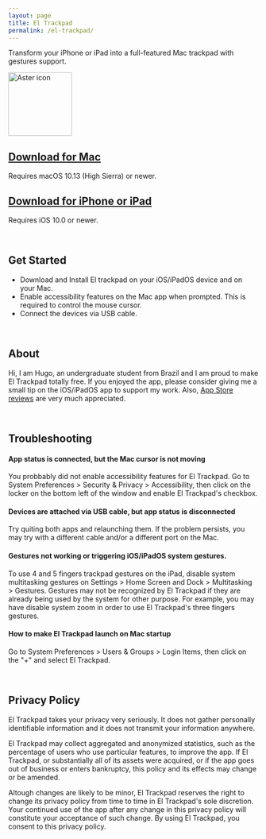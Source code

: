 ```yaml
---
layout: page
title: El Trackpad
permalink: /el-trackpad/
---
```


Transform your iPhone or iPad into a full-featured Mac trackpad with gestures support.

<img
src="{{ site.baseurl }}/images/apps/el-trackpad.png"
alt="Aster icon"
height="128"
style="padding: 0px">

## [Download for Mac][DownloadLinkMac]

[DownloadLinkMac]: https://raw.githubusercontent.com/HugoLis/el-trackpad-files/master/El%20Trackpad.dmg

Requires macOS 10.13 (High Sierra) or newer.



## [Download for iPhone or iPad][DownloadLinkIOS]
[DownloadLinkIOS]: https://apps.apple.com/us/app/id1531822775
Requires iOS 10.0 or newer.

<br/>

## Get Started

- Download and Install El trackpad on your iOS/iPadOS device and on your Mac.
- Enable accessibility features on the Mac app when prompted. This is required to control the mouse cursor.
- Connect the devices via USB cable.

<br/>

## About

Hi, I am Hugo, an undergraduate student from Brazil and I am proud to make El Trackpad totally free. If you enjoyed the app, please consider giving me a small tip on the iOS/iPadOS app to support my work. Also, [App Store reviews][reviewLink] are very much appreciated.

[reviewLink]:https://itunes.apple.com/app/id1385736929?action=write-review

<br/>

## Troubleshooting

#### App status is connected, but the Mac cursor is not moving

You probbably did not enable accessibility features for El Trackpad. Go to System Preferences > Security & Privacy > Accessibility, then click on the locker on the bottom left of the window and enable El Trackpad's checkbox.

#### Devices are attached via USB cable, but app status is disconnected

Try quiting both apps and relaunching them. If the problem persists, you may try with a different cable and/or a different port on the Mac.

#### Gestures not working or triggering iOS/iPadOS system gestures.

To use 4 and 5 fingers trackpad gestures on the iPad, disable system multitasking gestures on Settings > Home Screen and Dock > Multitasking > Gestures. Gestures may not be recognized by El Trackpad if they are already being used by the system for other purpose. For example, you may have disable system zoom in order to use El Trackpad's three fingers gestures.

#### How to make El Trackpad launch on Mac startup

Go to System Preferences > Users & Groups > Login Items, then click on the "+" and select El Trackpad.

<br/>

## Privacy Policy

El Trackpad takes your privacy very seriously. It does not gather personally identifiable information and it does not transmit your information anywhere.

El Trackpad may collect aggregated and anonymized statistics, such as the percentage of users who use particular features, to improve the app. If El Trackpad, or substantially all of its assets were acquired, or if the app goes out of business or enters bankruptcy, this policy and its effects may change or be amended.

Altough changes are likely to be minor, El Trackpad reserves the right to change its privacy policy from time to time in El Trackpad's sole discretion. Your continued use of the app after any change in this privacy policy will constitute your acceptance of such change. By using El Trackpad, you consent to this privacy policy.
